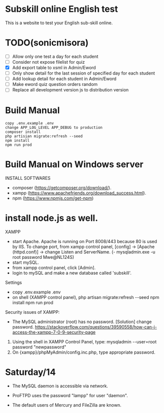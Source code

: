 # Subskill online English test
This is a website to test your English sub-skill online.

# TODO(sonicmisora)
- [ ] Allow only one test a day for each student
- [ ] Consider not expose filelist for quiz
- [x] Add export table to xsml in Admin/Eword
- [ ] Only show detail for the last session of specified day for each student
- [ ] Add lookup detail for each student in Admin/Eword
- [ ] Make eword quiz question orders random
- [ ] Replace all development version js to distribution version

# Build Manual
```shell
copy .env.example .env
change APP_LOG_LEVEL APP_DEBUG to production
composer install
php artisian migrate:refresh --seed
npm install
npm run prod
```

# Build Manual on Windows server
INSTALL SOFTWARES
- composer (https://getcomposer.org/download/).
- xampp (https://www.apachefriends.org/download_success.html).
- npm (https://www.npmjs.com/get-npm)
# install node.js as well.

XAMPP
- start Apache.
Apache is running on Port 8008/443 because 80 is used by IIS.
To change port, from xampp control panel, [config] -> [Apache (httpd.conf)] -> change Listen and ServerName. 
(- mysqladmin.exe -u root password Mwe@NL124S)
- start mySQL. 
- from xampp control panel, click [Admin]. 
- login to mySQL and make a new database called 'subskill'.

Settings
- copy .env.example .env
- on shell (XAMPP control panel), 
php artisan migrate:refresh --seed
npm install
npm run prod


Security issues of XAMPP:
- The MySQL administrator (root) has no password.
[Solution] change password.
https://stackoverflow.com/questions/39590558/how-can-i-access-the-xampp-7-0-9-security-page
1. Using the shell in XAMPP Control Panel, type:
mysqladmin --user=root password "newpassword"
2. On {xampp}/phpMyAdmin/config.inc.php, type appropriate password.
# Saturday/14


- The MySQL daemon is accessible via network.
- ProFTPD uses the password "lampp" for user "daemon".

- The default users of Mercury and FileZilla are known.